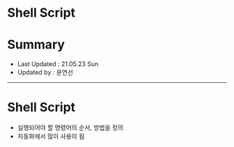 Shell Script
====================================
# Summary
- Last Updated : 21.05.23 Sun   
- Updated by : 윤연선
-----------------------------------

# Shell Script
* 실행되어야 할 명령어의 순서, 방법을 정의
* 자동화에서 많이 사용이 됨

